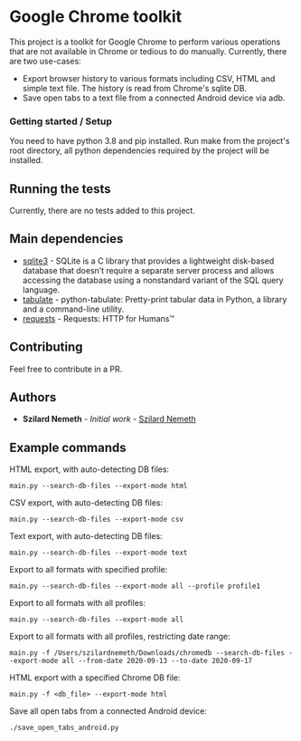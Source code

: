 # Google Chrome toolkit

This project is a toolkit for Google Chrome to perform various operations that are not available in Chrome or tedious to do manually.
Currently, there are two use-cases: 
* Export browser history to various formats including CSV, HTML and simple text file. The history is read from Chrome's sqlite DB.
* Save open tabs to a text file from a connected Android device via adb.

### Getting started / Setup

You need to have python 3.8 and pip installed.
Run make from the project's root directory, all python dependencies required by the project will be installed.


## Running the tests

Currently, there are no tests added to this project.

## Main dependencies

* [sqlite3](https://docs.python.org/3.8/library/sqlite3.html) - SQLite is a C library that provides a lightweight disk-based database that doesn’t require a separate server process and allows accessing the database using a nonstandard variant of the SQL query language.
* [tabulate](https://pypi.org/project/tabulate/) - python-tabulate: Pretty-print tabular data in Python, a library and a command-line utility.
* [requests](https://requests.readthedocs.io/en/master/) - Requests: HTTP for Humans™

## Contributing

Feel free to contribute in a PR.

## Authors

* **Szilard Nemeth** - *Initial work* - [Szilard Nemeth](https://github.com/szilard-nemeth)

## Example commands

HTML export, with auto-detecting DB files: 
```
main.py --search-db-files --export-mode html
```
CSV export, with auto-detecting DB files: 
```
main.py --search-db-files --export-mode csv
```
Text export, with auto-detecting DB files: 
```
main.py --search-db-files --export-mode text
```
Export to all formats with specified profile: 
```
main.py --search-db-files --export-mode all --profile profile1
```
Export to all formats with all profiles: 
```
main.py --search-db-files --export-mode all
``` 
Export to all formats with all profiles, restricting date range: 
```
main.py -f /Users/szilardnemeth/Downloads/chromedb --search-db-files --export-mode all --from-date 2020-09-13 --to-date 2020-09-17
```
HTML export with a specified Chrome DB file: 
```
main.py -f <db_file> --export-mode html
```


Save all open tabs from a connected Android device: 
```
./save_open_tabs_android.py
```